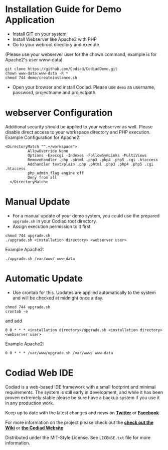 # Installation Guide for Demo Application 

- Install GIT on your system
- Install Webserver like Apache2 with PHP
- Go to your webroot directory and execute 

(Please use your webserver user for the chown command, example is for Apache2's user www-data)

```
git clone https://github.com/Codiad/CodiadDemo.git
chown www-data:www-data -R *
chmod 744 demo/createinstance.sh
```

- Open your browser and install Codiad. Please use `demo` as username, password, projectname and projectpath.

# webserver Configuration

Additional security should be applied to your webserver as well. Please disable direct access to your workspace directory and PHP execution.
Example Configuration for Apache2:

```
<DirectoryMatch "^.+/workspace">
          AllowOverride None
          Options -Execcgi -Indexes -FollowSymLinks -MultiViews
          RemoveHandler .php .phtml .php3 .php4 .php5 .cgi .htaccess
          Addhandler text/plain .php .phtml .php3 .php4 .php5 .cgi .htaccess
          php_admin_flag engine off
          Deny from all
  </DirectoryMatch>
```

# Manual Update

- For a manual update of your demo system, you could use the prepared ```upgrade.sh``` in your Codiad root directory.
- Assign execution permission to it first

```
chmod 744 upgrade.sh
./upgrade.sh <installation directory> <webserver user>
```

Example Apache2:
```
./upgrade.sh /var/www/ www-data
```

# Automatic Update

- Use crontab for this. Updates are applied automatically to the system and will be checked at midnight once a day.

```
chmod 744 upgrade.sh
crontab -e
```

and add

```
0 0 * * * <installation directory>/upgrade.sh <installation directory> <webserver user>
```

Example Apache2:
```
0 0 * * * /var/www/upgrade.sh /var/www/ www-data
```

# Codiad Web IDE

Codiad is a web-based IDE framework with a small footprint and minimal requirements. The system is still early in development, and while it has been proven extremely stable please be sure have a backup system if you use it in any production work.

Keep up to date with the latest changes and news on **[Twitter](http://twitter.com/codiadide)** or **[Facebook](http://www.facebook.com/Codiad)**

For more information on the project please check out the **[check out the Wiki](https://github.com/Codiad/Codiad/wiki)** or **[the Codiad Website](http://www.codiad.com)**

Distributed under the MIT-Style License. See `LICENSE.txt` file for more information.
